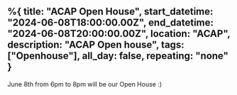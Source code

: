 %{
  title: "ACAP Open House",
  start_datetime: "2024-06-08T18:00:00.00Z",
  end_datetime: "2024-06-08T20:00:00.00Z",
  location: "ACAP",
  description: "ACAP Open house",
  tags: ["Openhouse"],
  all_day: false,
  repeating: "none"
}
---

June 8th from 6pm to 8pm will be our Open House :)